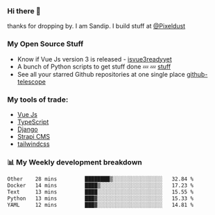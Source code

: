 ### Hi there 👋

thanks for dropping by.
I am Sandip. I build stuff at [@Pixeldust](github.com/pixeldust-in/)

###  **My Open Source Stuff**

 - Know if Vue Js version 3 is released -  [isvue3readyyet](https://github.com/sandiprb/isvue3readyyet)
 - A bunch of Python scripts to get stuff done 💤 💤 [stuff](https://github.com/sandiprb/stuff)
 - See all your starred Github repositories at one single place [github-telescope](https://github.com/sandiprb/github-telescope)



###  **My tools of trade:**
 - [Vue Js](https://github.com/vuejs/vue/)
 - [TypeScript](https://github.com/microsoft/TypeScript)
 - [Django](github.com/django/django)
 - [Strapi CMS](github.com/strapi/strapi)
 - [tailwindcss](https://github.com/tailwindlabs/tailwindcss)


###  📊 **My Weekly development breakdown**
<!--START_SECTION:waka-->

```txt
Other    28 mins         ████████▒░░░░░░░░░░░░░░░░   32.84 %
Docker   14 mins         ████▒░░░░░░░░░░░░░░░░░░░░   17.23 %
Text     13 mins         ████░░░░░░░░░░░░░░░░░░░░░   15.55 %
Python   13 mins         ███▓░░░░░░░░░░░░░░░░░░░░░   15.33 %
YAML     12 mins         ███▓░░░░░░░░░░░░░░░░░░░░░   14.81 %
```

<!--END_SECTION:waka-->
